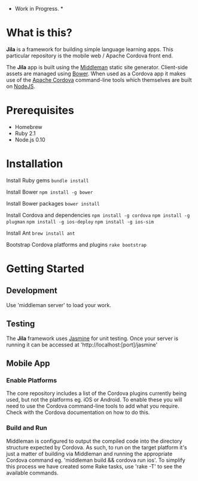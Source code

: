 * Work in Progress. *

# What is this?

**Jila** is a framework for building simple language learning apps. This particular repository is the mobile web / Apache Cordova front end.

The **Jila** app is built using the [Middleman](http://middlemanapp.com) static site generator. Client-side assets are managed using [Bower](http://bower.io/). When used as a Cordova app it makes use of the [Apache Cordova](http://cordova.apache.org/) command-line tools which themselves are built on [NodeJS](http://nodejs.org/).

# Prerequisites

- Homebrew
- Ruby 2.1
- Node.js 0.10

# Installation

Install Ruby gems
`bundle install`

Install Bower
`npm install -g bower`

Install Bower packages
`bower install`

Install Cordova and dependencies
`npm install -g cordova`
`npm install -g plugman`
`npm install -g ios-deploy`
`npm install -g ios-sim`

Install Ant
`brew install ant`

Bootstrap Cordova platforms and plugins
`rake bootstrap`

# Getting Started

## Development
Use 'middleman server' to load your work.

## Testing
The **Jila** framework uses [Jasmine](http://jasmine.github.io/) for unit testing. Once your server is running it can be accessed at 'http://localhost:[port]/jasmine'

## Mobile App
### Enable Platforms
The core repository includes a list of the Cordova plugins currently being used, but not the platforms eg. iOS or Android. To enable these you will need to use the Cordova command-line tools to add what you require. Check with the Cordova documentation on how to do this.

### Build and Run
Middleman is configured to output the compiled code into the directory structure expected by Cordova. As such, to run on the target platform it's just a matter of building via Middleman and running the appropriate Cordova command eg. 'middleman build && cordova run ios'. To simplify this process we have created some Rake tasks, use 'rake -T' to see the available commands.